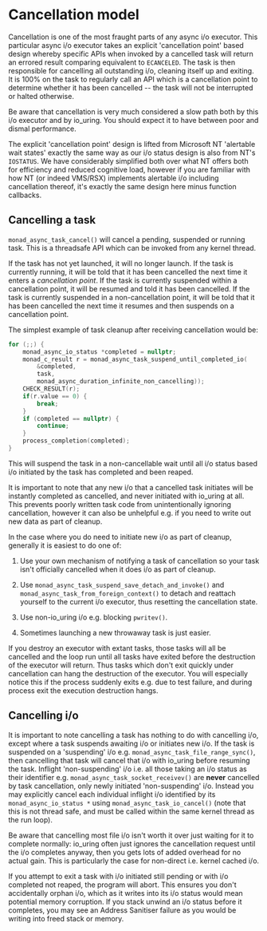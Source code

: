 # Cancellation model

Cancellation is one of the most fraught parts of any async i/o executor.
This particular async i/o executor takes an explicit 'cancellation point'
based design whereby specific APIs when invoked by a cancelled task will
return an errored result comparing equivalent to `ECANCELED`. The task
is then responsible for cancelling all outstanding i/o, cleaning itself
up and exiting. It is 100% on the task to regularly call an API which is
a cancellation point to determine whether it has been cancelled -- the
task will not be interrupted or halted otherwise.

Be aware that cancellation is very much considered a slow path both by
this i/o executor and by io_uring. You should expect it to have between
poor and dismal performance.

The explicit 'cancellation point' design is lifted from Microsoft NT
'alertable wait states' exactly the same way as our i/o status design is also
from NT's `IOSTATUS`. We have considerably simplified both over what NT
offers both for efficiency and reduced cognitive load, however if you
are familiar with how NT (or indeed VMS/RSX) implements alertable i/o
including cancellation thereof, it's exactly the same design here minus
function callbacks.


## Cancelling a task

`monad_async_task_cancel()` will cancel a pending, suspended or running
task. This is a threadsafe API which can be invoked from any kernel thread.

If the task has not yet launched, it will no longer launch. If the task
is currently running, it will be told that it has been cancelled the next
time it enters a *cancellation point*. If the task is currently suspended
within a cancellation point, it will be resumed and told it has been
cancelled. If the task is currently suspended in a non-cancellation point,
it will be told that it has been cancelled the next time it resumes and
then suspends on a cancellation point.

The simplest example of task cleanup after receiving cancellation would
be:

```c
for (;;) {
    monad_async_io_status *completed = nullptr;
    monad_c_result r = monad_async_task_suspend_until_completed_io(
        &completed,
        task,
        monad_async_duration_infinite_non_cancelling));
    CHECK_RESULT(r);
    if(r.value == 0) {
        break;
    }
    if (completed == nullptr) {
        continue;
    }
    process_completion(completed);
}
```

This will suspend the task in a non-cancellable wait until all i/o status
based i/o initiated by the task has completed and been reaped.

It is important to note that any new i/o that a cancelled task initiates
will be instantly completed as cancelled, and never initiated with io_uring
at all. This prevents poorly written task code from unintentionally ignoring
cancellation, however it can also be unhelpful e.g. if you need to write out
new data as part of cleanup.

In the case where you do need to initiate new i/o as part of cleanup,
generally it is easiest to do one of:

1. Use your own mechanism of notifying a task of cancellation so your
task isn't officially cancelled when it does i/o as part of cleanup.

2. Use `monad_async_task_suspend_save_detach_and_invoke()` and
`monad_async_task_from_foreign_context()` to detach and reattach yourself
to the current i/o executor, thus resetting the cancellation state.

3. Use non-io_uring i/o e.g. blocking `pwritev()`.

4. Sometimes launching a new throwaway task is just easier.

If you destroy an executor with extant tasks, those tasks will all be
cancelled and the loop run until all tasks have exited before the
destruction of the executor will return. Thus tasks which don't exit
quickly under cancellation can hang the destruction of the executor.
You will especially notice this if the process suddenly exits e.g. due
to test failure, and during process exit the execution destruction
hangs.


## Cancelling i/o

It is important to note cancelling a task has nothing to do with cancelling
i/o, except where a task suspends awaiting i/o or initiates new i/o. If
the task is suspended on a 'suspending' i/o e.g. `monad_async_task_file_range_sync()`,
then cancelling that task will cancel that i/o with io_uring before
resuming the task. Inflight 'non-suspending' i/o i.e. all those taking an i/o
status as their identifier e.g. `monad_async_task_socket_receivev()`
are **never** cancelled by task cancellation, only newly initiated
'non-suspending' i/o. Instead you may explicitly cancel each individual
inflight i/o identified by its `monad_async_io_status *` using
`monad_async_task_io_cancel()` (note that this is not thread safe, and
must be called within the same kernel thread as the run loop).

Be aware that cancelling most file i/o isn't worth it over just waiting
for it to complete normally: io_uring often just ignores the cancellation
request until the i/o completes anyway, then you gets lots of added
overhead for no actual gain. This is particularly the case for non-direct
i.e. kernel cached i/o.

If you attempt to exit a task with i/o initiated still pending or with
i/o completed not reaped, the program will abort. This ensures you don't
accidentally orphan i/o, which as it writes into its i/o status would mean
potential memory corruption. If you stack unwind an i/o status before it
completes, you may see an Address Sanitiser failure as you would be writing
into freed stack or memory.
